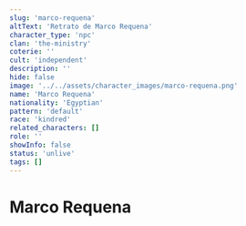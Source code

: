 ```yaml
---
slug: 'marco-requena'
altText: 'Retrato de Marco Requena'
character_type: 'npc'
clan: 'the-ministry'
coterie: ''
cult: 'independent'
description: ''
hide: false
image: '../../assets/character_images/marco-requena.png'
name: 'Marco Requena'
nationality: 'Egyptian'
pattern: 'default'
race: 'kindred'
related_characters: []
role: ''
showInfo: false
status: 'unlive'
tags: []
---
```


# Marco Requena
